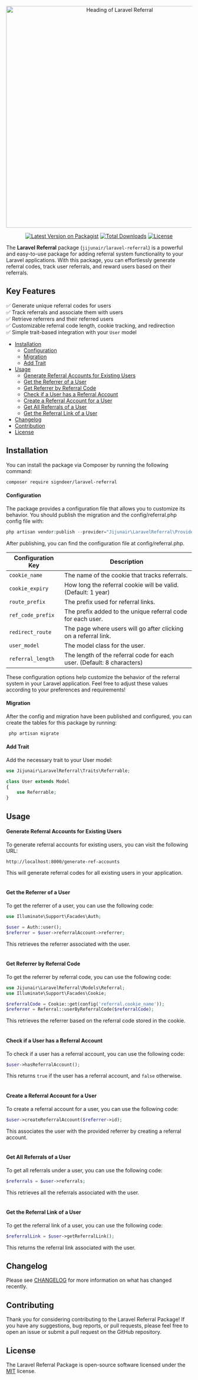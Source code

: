 
<p align="center">
    <img src="/images/header.jpeg" width="600" alt="Heading of Laravel Referral">
    <p align="center">
        <a href="https://packagist.org/packages/jijunair/laravel-referral"><img alt="Latest Version on Packagist" src="https://img.shields.io/packagist/v/jijunair/laravel-referral.svg?style=flat-square"></a>
        <a href="https://packagist.org/packages/jijunair/laravel-referral"><img alt="Total Downloads" src="https://img.shields.io/packagist/dt/jijunair/laravel-referral"></a>
        <a href="https://packagist.org/packages/jijunair/laravel-referral"><img alt="License" src="https://img.shields.io/github/license/jijunair/laravel-referral"></a>
    </p>
</p>


The **Laravel Referral** package (`jijunair/laravel-referral`) is a powerful and easy-to-use package for adding referral system functionality to your Laravel applications. With this package, you can effortlessly generate referral codes, track user referrals, and reward users based on their referrals.  

## Key Features  
✅ Generate unique referral codes for users  
✅ Track referrals and associate them with users  
✅ Retrieve referrers and their referred users  
✅ Customizable referral code length, cookie tracking, and redirection  
✅ Simple trait-based integration with your `User` model


- [Installation](#installation)
    - [Configuration](#configuration)
    - [Migration](#migration)
    - [Add Trait](#add-trait)
- [Usage](#usage)
    - [Generate Referral Accounts for Existing Users](#generate-referral-accounts-for-existing-users)
    - [Get the Referrer of a User](#get-the-referrer-of-a-user)
    - [Get Referrer by Referral Code](#get-referrer-by-referral-code)
    - [Check if a User has a Referral Account](#check-if-a-user-has-a-referral-account)
    - [Create a Referral Account for a User](#create-a-referral-account-for-a-user)
    - [Get All Referrals of a User](#get-all-referrals-of-a-user)
    - [Get the Referral Link of a User](#get-the-referral-link-of-a-user)
- [Changelog](#changelog)
- [Contribution](#contributing)
- [License](#license)

## Installation

You can install the package via Composer by running the following command:

```bash
composer require signdeer/laravel-referral
```

#### Configuration
The package provides a configuration file that allows you to customize its behavior. You should publish the migration and the config/referral.php config file with:
```php
php artisan vendor:publish --provider="Jijunair\LaravelReferral\Providers\ReferralServiceProvider"
```
After publishing, you can find the configuration file at config/referral.php.

| Configuration Key   | Description                                                                                                   |
|---------------------|---------------------------------------------------------------------------------------------------------------|
| `cookie_name`       | The name of the cookie that tracks referrals.                                                          |
| `cookie_expiry`     | How long the referral cookie will be valid. (Default: 1 year)                            |
| `route_prefix`      | The prefix used for referral links.                                                     |
| `ref_code_prefix`   | The prefix added to the unique referral code for each user.                                         |
| `redirect_route`    | The page where users will go after clicking on a referral link.                                              |
| `user_model`        | The model class for the user.                                                                 |
| `referral_length`   | The length of the referral code for each user. (Default: 8 characters)                                |

These configuration options help customize the behavior of the referral system in your Laravel application. Feel free to adjust these values according to your preferences and requirements!


#### Migration
After the config and migration have been published and configured, you can create the tables for this package by running:
```php
 php artisan migrate
```

#### Add Trait
Add the necessary trait to your User model:
```php
use Jijunair\LaravelReferral\Traits\Referrable;

class User extends Model
{
    use Referrable;
}
```

## Usage

#### Generate Referral Accounts for Existing Users
To generate referral accounts for existing users, you can visit the following URL:
```plaintext
http://localhost:8000/generate-ref-accounts
```
This will generate referral codes for all existing users in your application.<br><br>

#### Get the Referrer of a User
To get the referrer of a user, you can use the following code:
```php
use Illuminate\Support\Facades\Auth;

$user = Auth::user();
$referrer = $user->referralAccount->referrer;
```
This retrieves the referrer associated with the user.<br><br>

#### Get Referrer by Referral Code
To get the referrer by referral code, you can use the following code:
```php
use Jijunair\LaravelReferral\Models\Referral;
use Illuminate\Support\Facades\Cookie;

$referralCode = Cookie::get(config('referral.cookie_name'));
$referrer = Referral::userByReferralCode($referralCode);

```
This retrieves the referrer based on the referral code stored in the cookie.<br><br>

#### Check if a User has a Referral Account
To check if a user has a referral account, you can use the following code:
```php
$user->hasReferralAccount();
```
This returns `true` if the user has a referral account, and `false` otherwise.<br><br>

#### Create a Referral Account for a User
To create a referral account for a user, you can use the following code:
```php
$user->createReferralAccount($referrer->id);
```
This associates the user with the provided referrer by creating a referral account.<br><br>

#### Get All Referrals of a User
To get all referrals under a user, you can use the following code:
```php
$referrals = $user->referrals;
```
This retrieves all the referrals associated with the user.<br><br>

#### Get the Referral Link of a User
To get the referral link of a user, you can use the following code:
```php
$referralLink = $user->getReferralLink();
```
This returns the referral link associated with the user.

## Changelog
Please see [CHANGELOG](CHANGELOG.md) for more information on what has changed recently.

## Contributing
Thank you for considering contributing to the Laravel Referral Package! If you have any suggestions, bug reports, or pull requests, please feel free to open an issue or submit a pull request on the GitHub repository.

## License
The Laravel Referral Package is open-source software licensed under the [MIT](LICENSE) license.



